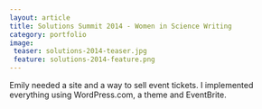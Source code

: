 ```yaml
---
layout: article
title: Solutions Summit 2014 - Women in Science Writing
category: portfolio
image:
 teaser: solutions-2014-teaser.jpg
 feature: solutions-2014-feature.png
---
```


Emily needed a site and a way to sell event tickets. I implemented everything using WordPress.com, a theme and EventBrite.
